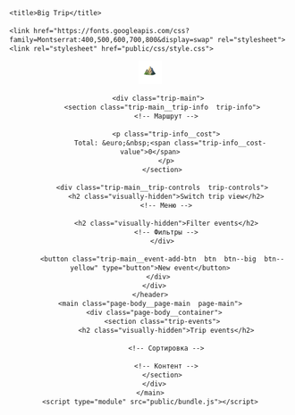 <!DOCTYPE html>
<html lang="en">
  <head>
    <meta charset="UTF-8">
    <meta name="viewport" content="width=device-width, initial-scale=1">

    <title>Big Trip</title>

    <link href="https://fonts.googleapis.com/css?family=Montserrat:400,500,600,700,800&display=swap" rel="stylesheet">
    <link rel="stylesheet" href="public/css/style.css">
  </head>

  <body class="page-body">
    <header class="page-header">
      <div class="page-body__container  page-header__container">
        <img class="page-header__logo" src="public/img/logo.png" width="42" height="42" alt="Trip logo">

        <div class="trip-main">
          <section class="trip-main__trip-info  trip-info">
            <!-- Маршрут -->

            <p class="trip-info__cost">
              Total: &euro;&nbsp;<span class="trip-info__cost-value">0</span>
            </p>
          </section>

          <div class="trip-main__trip-controls  trip-controls">
            <h2 class="visually-hidden">Switch trip view</h2>
            <!-- Меню -->

            <h2 class="visually-hidden">Filter events</h2>
            <!-- Фильтры -->
          </div>

          <button class="trip-main__event-add-btn  btn  btn--big  btn--yellow" type="button">New event</button>
        </div>
      </div>
    </header>
    <main class="page-body__page-main  page-main">
      <div class="page-body__container">
          <section class="trip-events">
            <h2 class="visually-hidden">Trip events</h2>

            <!-- Сортировка -->

            <!-- Контент -->
          </section>
      </div>
    </main>
    <script type="module" src="public/bundle.js"></script>
  </body>
</html>
